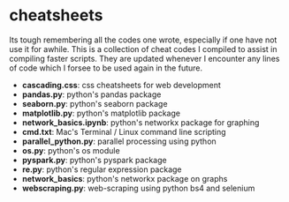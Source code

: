 # cheatsheets
Its tough remembering all the codes one wrote, especially if one have not use it for awhile. This is a collection of cheat codes I compiled to assist in compiling faster scripts. They are updated whenever I encounter any lines of code which I forsee to be used again in the future.
  * __cascading.css__: css cheatsheets for web development
  * __pandas.py__: python's pandas package
  * __seaborn.py__: python's seaborn package
  * __matplotlib.py__: python's matplotlib package
  * __network_basics.ipynb__: python's networkx package for graphing
  * __cmd.txt__: Mac's Terminal / Linux command line scripting
  * __parallel_python.py__: parallel processing using python
  * __os.py__: python's os module
  * __pyspark.py__: python's pyspark package
  * __re.py__: python's regular expression package
  * __network_basics__: python's networkx package on graphs
  * __webscraping.py__: web-scraping using python bs4 and selenium
